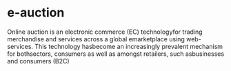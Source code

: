 # e-auction
Online auction is an electronic commerce (EC) technologyfor trading merchandise and services across a global emarketplace using web-services. This technology hasbecome an increasingly prevalent mechanism for bothsectors, consumers as well as amongst retailers, such asbusinesses and consumers (B2C)
